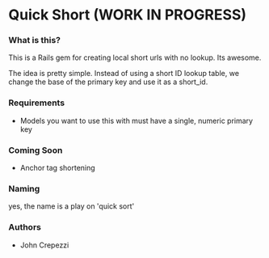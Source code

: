 # Quick Short (WORK IN PROGRESS)

### What is this?

This is a Rails gem for creating local short urls with no lookup.
Its awesome.

The idea is pretty simple.  Instead of using a short ID lookup table, we change the base of the primary key and use it as a short_id.

### Requirements

* Models you want to use this with must have a single, numeric primary key

### Coming Soon

* Anchor tag shortening

### Naming

yes, the name is a play on 'quick sort'

### Authors

* John Crepezzi
